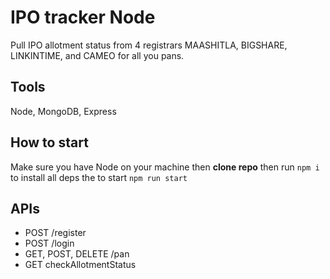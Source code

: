 # IPO tracker Node

Pull IPO allotment status from 4 registrars MAASHITLA, BIGSHARE, LINKINTIME, and CAMEO for all you pans.

## Tools

Node, MongoDB, Express

## How to start

Make sure you have Node on your machine then **clone repo** then run `npm i` to install all deps
the to start `npm run start`

## APIs

- POST /register
- POST /login
- GET, POST, DELETE /pan
- GET checkAllotmentStatus
